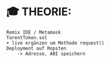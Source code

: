 # :mortar_board: THEORIE: 

	Remix IDE / Metamask
	TarentToken.sol
	+ live ergänzen um Methode request()
	Deployment auf Ropsten
		-> Adresse, ABI speichern

